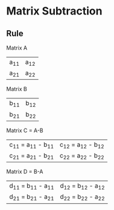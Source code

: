 # Matrix Subtraction

## Rule

Matrix A
<table style="border-spacing: 10px 0;">
  <tr>
    <td>a<sub>11</sub></td>
    <td>a<sub>12</sub></td>
  </tr>
  <tr>
    <td>a<sub>21</sub></td>
    <td>a<sub>22</sub></td>
  </tr>
</table>

Matrix B
<table style="border-spacing: 10px 0;">
  <tr>
    <td>b<sub>11</sub></td>
    <td>b<sub>12</sub></td>
  </tr>
  <tr>
    <td>b<sub>21</sub></td>
    <td>b<sub>22</sub></td>
  </tr>
</table>

Matrix C = A-B
<table style="border-spacing: 10px 0;">
  <tr>
    <td>c<sub>11</sub> = a<sub>11</sub> - b<sub>11</sub></td>
    <td>c<sub>12</sub> = a<sub>12</sub> - b<sub>12</sub></td>
  </tr>
  <tr>
    <td>c<sub>21</sub> = a<sub>21</sub> - b<sub>21</sub></td>
    <td>c<sub>22</sub> = a<sub>22</sub> - b<sub>22</sub></td>
  </tr>
</table>

Matrix D = B-A
<table style="border-spacing: 10px 0;">
  <tr>
    <td>d<sub>11</sub> = b<sub>11</sub> - a<sub>11</sub></td>
    <td>d<sub>12</sub> = b<sub>12</sub> - a<sub>12</sub></td>
  </tr>
  <tr>
    <td>d<sub>21</sub> = b<sub>21</sub> - a<sub>21</sub></td>
    <td>d<sub>22</sub> = b<sub>22</sub> - a<sub>22</sub></td>
  </tr>
</table>